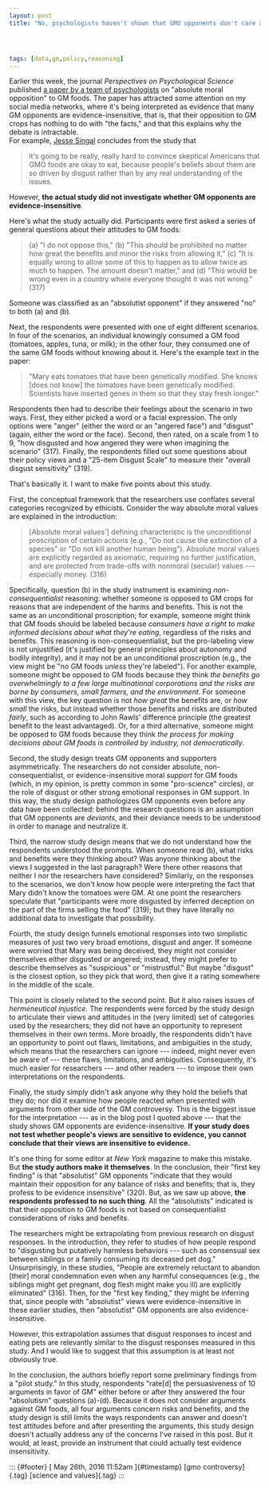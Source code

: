 ```yaml
---
layout: post
title: "No, psychologists haven't shown that GMO opponents don't care about evidence"




tags: [data,gm,policy,reasoning]
---
```



Earlier this week, the journal *Perspectives on Psychological Science* published [a paper by a team of psychologists](http://pps.sagepub.com/content/11/3/315) on "absolute moral opposition" to GM foods. The paper has attracted some attention on my social media networks, where it's being interpreted as evidence that many GM opponents are evidence-insensitive, that is, that their opposition to GM crops has nothing to do with "the facts," and that this explains why the debate is intractable.\
For example, [Jesse Singal](http://nymag.com/scienceofus/2016/05/why-many-gmo-opponents-will-never-be-convinced-otherwise.html?mid=twitter-share-scienceofus) concludes from the study that

> it's going to be really, really hard to convince skeptical Americans that GMO foods are okay to eat, because people's beliefs about them are so driven by disgust rather than by any real understanding of the issues.

However, **the actual study did not investigate whether GM opponents are evidence-insensitive**.

Here's what the study actually did. Participants were first asked a series of general questions about their attitudes to GM foods:

> \(a) "I do not oppose this," (b) "This should be prohibited no matter how great the benefits and minor the risks from allowing it," (c) "It is equally wrong to allow some of this to happen as to allow twice as much to happen. The amount doesn't matter," and (d) "This would be wrong even in a country where everyone thought it was not wrong." (317)

Someone was classified as an "absolutist opponent" if they answered "no" to both (a) and (b).

Next, the respondents were presented with one of eight different scenarios. In four of the scenarios, an individual knowingly consumed a GM food (tomatoes, apples, tuna, or milk); in the other four, they consumed one of the same GM foods without knowing about it. Here's the example text in the paper:

> "Mary eats tomatoes that have been genetically modified. She knows \[does not know\] the tomatoes have been genetically modified. Scientists have inserted genes in them so that they stay fresh longer."

Respondents then had to describe their feelings about the scenario in two ways. First, they either picked a word or a facial expression. The only options were "anger" (either the word or an "angered face") and "disgust" (again, either the word or the face). Second, then rated, on a scale from 1 to 9, "how disgusted and how angered they were when imagining the scenario" (317). Finally, the respondents filled out some questions about their policy views and a "25-item Disgust Scale" to measure their "overall disgust sensitivity" (319).

That's basically it. I want to make five points about this study.

First, the conceptual framework that the researchers use conflates several categories recognized by ethicists. Consider the way absolute moral values are explained in the introduction:

> \[Absolute moral values'\] defining characteristic is the unconditional proscription of certain actions (e.g., "Do not cause the extinction of a species" or "Do not kill another human being"). Absolute moral values are explicitly regarded as axiomatic, requiring no further justification, and are protected from trade-offs with nonmoral (secular) values --- especially money. (316)

Specifically, question (b) in the study instrument is examining *non-consequentialist* reasoning: whether someone is opposed to GM crops for reasons that are independent of the harms and benefits. This is not the same as an unconditional proscription; for example, someone might think that GM foods should be labeled because *consumers have a right to make informed decisions about what they're eating*, regardless of the risks and benefits. This reasoning is non-consequentialist, but the pro-labeling view is not unjustified (it's justified by general principles about autonomy and bodily integrity), and it may not be an unconditional proscription (e.g., the view might be "no GM foods *unless* they're labeled"). For another example, someone might be opposed to GM foods because they think *the benefits go overwhelmingly to a few large multinational corporations and the risks are borne by consumers, small farmers, and the environment*. For someone with this view, the key question is not *how great* the benefits are, or *how small* the risks, but instead whether those benefits and risks are distributed *fairly*, such as according to John Rawls' difference principle (the greatest benefit to the least advantaged). Or, for a third alternative, someone might be opposed to GM foods because they think *the process for making decisions about GM foods is controlled by industry, not democratically*.

Second, the study design treats GM opponents and supporters asymmetrically. The researchers do not consider absolute, non-consequentialist, or evidence-insensitive moral *support* for GM foods (which, in my opinion, is pretty common in some "pro-science" circles), or the role of disgust or other strong emotional responses in GM support. In this way, the study design pathologizes GM opponents even before any data have been collected: behind the research questions is an assumption that GM opponents are *deviants*, and their deviance needs to be understood in order to manage and neutralize it.

Third, the narrow study design means that we do not understand how the respondents understood the prompts. When someone read (b), what risks and benefits were they thinking about? Was anyone thinking about the views I suggested in the last paragraph? Were there other reasons that neither I nor the researchers have considered? Similarly, on the responses to the scenarios, we don't know how people were interpreting the fact that Mary didn't know the tomatoes were GM. At one point the researchers speculate that "participants were more disgusted by inferred deception on the part of the firms selling the food" (319); but they have literally no additional data to investigate that possibility.

Fourth, the study design funnels emotional responses into two simplistic measures of just two very broad emotions, disgust and anger. If someone were worried that Mary was being deceived, they might not consider themselves either disgusted or angered; instead, they might prefer to describe themselves as "suspicious" or "mistrustful." But maybe "disgust" is the closest option, so they pick that word, then give it a rating somewhere in the middle of the scale.

This point is closely related to the second point. But it also raises issues of *hermeneutical injustice*. The respondents were forced by the study design to articulate their views and attitudes in the (very limited) set of categories used by the researchers; they did not have an opportunity to represent themselves in their own terms. More broadly, the respondents didn't have an opportunity to point out flaws, limitations, and ambiguities in the study, which means that the researchers can ignore --- indeed, might never even be aware of --- these flaws, limitations, and ambiguities. Consequently, it's much easier for researchers --- and other readers --- to impose their own interpretations on the respondents.

Finally, the study simply didn't ask anyone why they hold the beliefs that they do; nor did it examine how people reacted when presented with arguments from other side of the GM controversy. This is the biggest issue for the interpretation --- as in the blog post I quoted above --- that the study shows GM opponents are evidence-insensitive. **If your study does not test whether people's views are sensitive to evidence, you cannot conclude that their views are insensitive to evidence.**

It's one thing for some editor at *New York* magazine to make this mistake. But **the study authors make it themselves**. In the conclusion, their "first key finding" is that "absolutist" GM opponents "indicate that they would maintain their opposition for any balance of risks and benefits; that is, they profess to be evidence insensitive" (320). But, as we saw up above, **the respondents professed to no such thing**. All the "absolutists" indicated is that their opposition to GM foods is not based on consequentialist considerations of risks and benefits.

The researchers might be extrapolating from previous research on disgust responses. In the introduction, they refer to studies of how people respond to "disgusting but putatively harmless behaviors --- such as consensual sex between siblings or a family consuming its deceased pet dog." Unsurprisingly, in these studies, "People are extremely reluctant to abandon \[their\] moral condemnation even when any harmful consequences (e.g., the siblings might get pregnant, dog flesh might make you ill) are explicitly eliminated" (316). Then, for the "first key finding," they might be inferring that, since people with "absolutist" views were evidence-insensitive in these earlier studies, then "absolutist" GM opponents are also evidence-insensitive.

However, this extrapolation assumes that disgust responses to incest and eating pets are relevantly similar to the disgust responses measured in this study. And I would like to suggest that this assumption is at least not obviously true.

In the conclusion, the authors briefly report some preliminary findings from a "pilot study." In this study, respondents "rate\[d\] the persuasiveness of 10 arguments in favor of GM" either before or after they answered the four "absolutism" questions (a)-(d). Because it does not consider arguments against GM foods, all four arguments concern risks and benefits, and the study design is still limits the ways respondents can answer and doesn't test attitudes before and after presenting the arguments, this study design doesn't actually address any of the concerns I've raised in this post. But it would, at least, provide an instrument that could actually test evidence insensitivity.

::: {#footer}
[ May 26th, 2016 11:52am ]{#timestamp} [gmo controversy]{.tag} [science and values]{.tag}
:::





